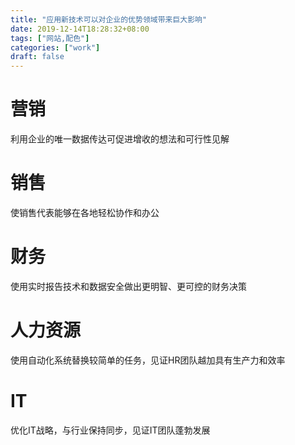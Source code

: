 ```yaml
---
title: "应用新技术可以对企业的优势领域带来巨大影响"
date: 2019-12-14T18:28:32+08:00
tags: ["网站,配色"]
categories: ["work"]
draft: false
---
```


# 营销

利用企业的唯一数据传达可促进增收的想法和可行性见解

# 销售

使销售代表能够在各地轻松协作和办公

# 财务

使用实时报告技术和数据安全做出更明智、更可控的财务决策

# 人力资源

使用自动化系统替换较简单的任务，见证HR团队越加具有生产力和效率

# IT

优化IT战略，与行业保持同步，见证IT团队蓬勃发展